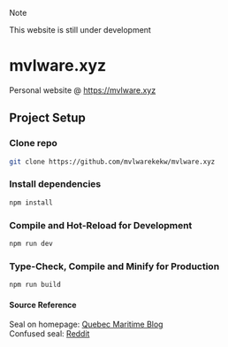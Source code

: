 > [!NOTE]
> This website is still under development

# mvlware.xyz

Personal website @ https://mvlware.xyz

## Project Setup

### Clone repo
```sh
git clone https://github.com/mvlwarekekw/mvlware.xyz
```

### Install dependencies
```sh
npm install
```

### Compile and Hot-Reload for Development

```sh
npm run dev
```

### Type-Check, Compile and Minify for Production

```sh
npm run build
```

#### Source Reference
Seal on homepage: [Quebec Maritime Blog](https://www.quebecmaritime.ca/en/blog/what-you-need-to-know-about-whitecoats-baby-seals) <br>
Confused seal: [Reddit](https://www.reddit.com/r/seals/comments/17ool48/confuse/)
